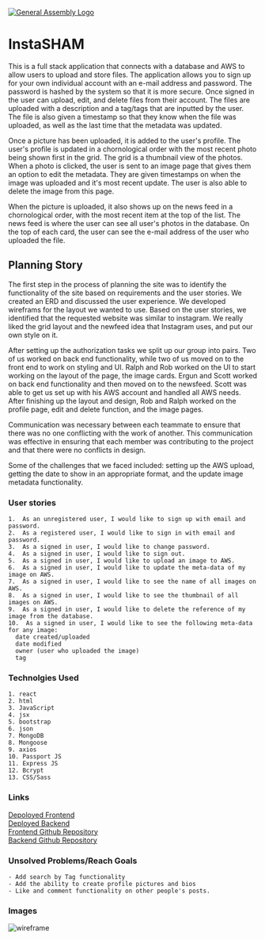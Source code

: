 [![General Assembly Logo](https://camo.githubusercontent.com/1a91b05b8f4d44b5bbfb83abac2b0996d8e26c92/687474703a2f2f692e696d6775722e636f6d2f6b6538555354712e706e67)](https://generalassemb.ly/education/web-development-immersive)

# InstaSHAM

This is a full stack application that connects with a database and AWS to allow users to upload and store files.  The application allows you to sign up for your own individual account with an e-mail address and password.  The password is hashed by the system so that it is more secure.  Once signed in the user can upload, edit, and delete files from their account.  The files are uploaded with a description and a tag/tags that are inputted by the user. The file is also given a timestamp so that they know when the file was uploaded, as well as the last time that the metadata was updated.

Once a picture has been uploaded, it is added to the user's profile.  The user's profile is updated in a chornological order with the most recent photo being shown first in the grid.  The grid is a thumbnail view of the photos.  When a photo is clicked, the user is sent to an image page that gives them an option to edit the metadata.  They are given timestamps on when the image was uploaded and it's most recent update. The user is also able to delete the image from this page.

When the picture is uploaded, it also shows up on the news feed in a chornological order, with the most recent item at the top of the list.  The news feed is where the user can see all user's photos in the database.  On the top of each card, the user can see the e-mail address of the user who uploaded the file.

## Planning Story

The first step in the process of planning the site was to identify the functionality of the site based on requirements and the user stories.  We created an ERD and discussed the user experience.  We developed wireframs for the layout we wanted to use.  Based on the user stories, we identified that the requested website was similar to instagram.  We really liked the grid layout and the newfeed idea that Instagram uses, and put our own style on it.

After setting up the authorization tasks we split up our group into pairs.  Two of us worked on back end functionality, while two of us moved on to the front end to work on styling and UI.  Ralph and Rob worked on the UI to start working on the layout of the page, the image cards.  Ergun and Scott worked on back end functionality and then moved on to the newsfeed. Scott was able to get us set up with his AWS account and handled all AWS needs.  After finishing up the layout and design, Rob and Ralph worked on the profile page, edit and delete function, and the image pages.

Communication was necessary between each teammate to ensure that there was no one conflicting with the work of another.  This communication was effective in ensuring that each member was contributing to the project and that there were no conflicts in design.

Some of the challenges that we faced included:  setting up the AWS upload, getting the date to show in an appropriate format, and the update image metadata functionality.

### User stories
    1.  As an unregistered user, I would like to sign up with email and password.
    2.  As a registered user, I would like to sign in with email and password.
    3.  As a signed in user, I would like to change password.
    4.  As a signed in user, I would like to sign out.
    5.  As a signed in user, I would like to upload an image to AWS.
    6.  As a signed in user, I would like to update the meta-data of my image on AWS.
    7.  As a signed in user, I would like to see the name of all images on AWS.
    8.  As a signed in user, I would like to see the thumbnail of all images on AWS.
    9.  As a signed in user, I would like to delete the reference of my image from the database.
    10.  As a signed in user, I would like to see the following meta-data for any image:
      date created/uploaded
      date modified
      owner (user who uploaded the image)
      tag

### Technolgies Used
    1. react
    2. html
    3. JavaScript
    4. jsx
    5. bootstrap
    6. json
    7. MongoDB
    8. Mongoose
    9. axios
    10. Passport JS
    11. Express JS
    12. Bcrypt
    13. CSS/Sass

### Links
  [Depoloyed Frontend](https://sei-tigers-404brainnotfound.github.io/group-project-front-end/#/) <br>
  [Deployed Backend](https://git.heroku.com/morning-stream-98202.git) <br>
  [Frontend Github Repository](https://github.com/SEI-Tigers-404BrainNotFound/group-project-front-end)<br>
  [Backend Github Repository](https://github.com/SEI-Tigers-404BrainNotFound/group-project-back-end)

### Unsolved Problems/Reach Goals
    - Add search by Tag functionality
    - Add the ability to create profile pictures and bios
    - Like and comment functionality on other people's posts.

### Images
![wireframe](https://i.imgur.com/Y1AM1SU.jpg)

